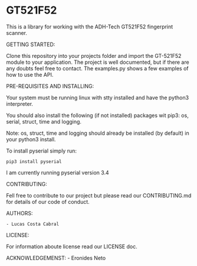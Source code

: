# GT521F52

This is a library for working with the ADH-Tech GT521F52 fingerprint scanner.

GETTING STARTED:

Clone this repository into your projects folder and import the GT-521F52 module
to your application. The project is well documented, but if there are any doubts
feel free to contact. The examples.py shows a few examples of how to use the API.

PRE-REQUISITES AND INSTALLING:

Your system must be running linux with stty installed and have the python3 interpreter.

You should also install the following (if not installed) packages wit pip3: os, serial, struct, time and logging. 

Note: os, struct, time and logging should already be installed (by default) in your python3 install.

To install pyserial simply run:

    pip3 install pyserial

I am currently running pyserial version 3.4


CONTRIBUTING:

Fell free to contribute to our project but please read our CONTRIBUTING.md for details of our code of conduct.

AUTHORS:

    - Lucas Costa Cabral 

LICENSE:

For information aboute license read our LICENSE doc.

ACKNOWLEDGEMENST:
    - Eronides Neto
